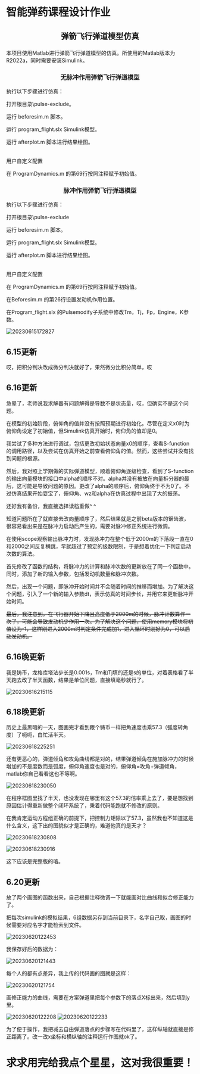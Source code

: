 # 智能弹药课程设计作业
## <p align="center">弹箭飞行弹道模型仿真</p>

本项目使用Matlab进行弹箭飞行弹道模型的仿真。所使用的Matlab版本为R2022a，同时需要安装Simulink。

### <p align="center">无脉冲作用弹箭飞行弹道模型</p>

执行以下步骤进行仿真：

打开根目录\pulse-exclude。

运行 beforesim.m 脚本。

运行 program_flight.slx Simulink模型。

运行 afterplot.m 脚本进行结果绘图。

<br>用户自定义配置

在 ProgramDynamics.m 的第69行按照注释赋予初始值。

### <p align="center">脉冲作用弹箭飞行弹道模型</p>

执行以下步骤进行仿真：

打开根目录\pulse-exclude

运行 beforesim.m 脚本。

运行 program_flight.slx Simulink模型。

运行 afterplot.m 脚本进行结果绘图。

<br>用户自定义配置

在 ProgramDynamics.m 的第69行按照注释赋予初始值。

在Beforesim.m 的第26行设置发动机作用位置。

在Program_flight.slx 的Pulsemodify子系统中修改Tm，Tj，Fp，Engine，K参数。 

![20230615172827](https://github.com/badxinxin/pulse-modified-moudle/assets/131271278/cded5963-e879-4467-8a98-8a453a5f8f01)

## 6.15更新

哎，把积分判决改成微分判决就好了，果然微分比积分简单，哎

## 6.16更新

急晕了，老师说我求解器有问题解得是导数不是状态量，哎，但确实不是这个问题。

在模型的初始阶段，俯仰角的值并没有按照预期进行初始化。尽管在定义x0时为俯仰角设定了初始值，但Simulink仿真开始时，俯仰角的值却是0。

我尝试了多种方法进行调试，包括更改初始状态向量x0的顺序，查看S-function的调用路径，以及尝试在仿真开始之前查看俯仰角的值。然而，这些尝试并没有找到问题的根源。

然后，我对照上学期做的实际弹道模型，顺着俯仰角逐级检查，看到了S-function的输出向量模块的接口中alpha的顺序不对。alpha并没有被放在向量拆分器的最后，这可能是导致问题的原因。更改了alpha的顺序后，俯仰角终于不为0了。不过仿真结果开始耍宝了，俯仰角、wz和alpha在仿真过程中出现了大的振荡。

还好我有备份，我直接选择读档重做^ ^

知道问题所在了就直接去改向量顺序了，然后结果就是之前beta版本的锯齿波，很容易看出来是在脉冲力启动后产生的，需要对脉冲修正系统进行微调。

在使用scope观察输出脉冲力时，发现脉冲力在整个低于2000m的下落段一直在0和2000之间反复横跳，早就超过了预定的级数限制，于是想着优化一下判定启动次数的算法。

首先修改了函数的结构，将脉冲力的计算和脉冲次数的更新放在了同一个函数中。同时，添加了新的输入参数，包括发动机数量和脉冲次数。

然后，出现一个问题，即脉冲开始时间并不会随着时间的推移而增加。为了解决这个问题，引入了一个新的输入参数dt，表示仿真的时间步长，并用它来更新脉冲开始时间。

~~最后，我注意到，在飞行器开始下降且高度低于2000m的时候，脉冲计数算作一次了，可能会导致发动机少作用一次。为了解决这个问题，使用memory模块将初值设为-1，这样刚进入2000m时判定条件完成加1，进入循环时刚好为0，可以启动发动机。~~

## 6.16晚更新

我是铸币，龙格库塔法步长是0.001s，Tm和Tj填的还是s的单位，对着表格看了半天跑去改了半天函数，结果是单位问题，直接填毫秒就行了。

![20230616215115](https://github.com/badxinxin/pulse-modified-moudle/assets/131271278/3b1056da-ff8c-4417-9fac-91b9d8496f4d)

## 6.18晚更新

历史上最黑暗的一天，图画完才看到跟个铸币一样把角速度也乘57.3（弧度转角度）了呃呃，白忙活半天。

![20230618225251](https://github.com/badxinxin/pulse-modified-moudle/assets/131271278/11c3c19e-8be3-4f9d-96b7-fac909a25516)

还有更恶心的，弹道倾角和攻角曲线都是对的，结果弹道倾角在施加脉冲力的时候增加的不是度数而是弧度，俯仰角速度也是对的，俯仰角=攻角+弹道倾角，matlab你自己看看这也不等啊。

![20230618230050](https://github.com/badxinxin/pulse-modified-moudle/assets/131271278/8d969663-1fa8-4d8e-a67d-1cba077f0b46)

在程序框图里找了半天，也没发现在哪里有这个57.3的倍率乘上去了，要是想找到原因估计得重新做整个闭环系统了，秉着代码能跑就不修改的原则。

在我肯定运动方程组正确的前提下，把控制力矩除以了57.3，虽然我也不知道这是什么含义，这下出的图貌似才是正确的，难道他真的是天才？

![20230618230808](https://github.com/badxinxin/pulse-modified-moudle/assets/131271278/b834e6e7-f2d8-405e-8466-26bfff42d924)

![20230618230916](https://github.com/badxinxin/pulse-modified-moudle/assets/131271278/a80c37be-a04e-4c73-8c7c-9690c68ff9a1)

这下应该是完整版的咯。

## 6.20更新

放了两个画图的函数出来，自己根据注释微调一下就能画对比曲线和拟合修正能力了。

把每次simulink的模拟结果，6组数据另存到当前目录下，名字自己取，画图的时候需要对应名字才能检索到文件。

![20230620122453](https://github.com/badxinxin/pulse-modified-moudle/assets/131271278/dd62d514-2173-4280-80c2-309e9d54cbed)

我保存好后的数据为：

![20230620121443](https://github.com/badxinxin/pulse-modified-moudle/assets/131271278/30713966-2652-4b91-a086-def212dbac4b)

每个人的都有点差异，我上传的代码画的图就是这样：

![20230620121754](https://github.com/badxinxin/pulse-modified-moudle/assets/131271278/f50eedae-f985-400d-9560-f86d13868d61)

画修正能力的曲线，需要在方案弹道里把每个参数下的落点X标出来，然后填到y里。

![20230620122208](https://github.com/badxinxin/pulse-modified-moudle/assets/131271278/9f7d85af-a4d8-425d-8a7e-31ed86dd5483)
![20230620122233](https://github.com/badxinxin/pulse-modified-moudle/assets/131271278/1ff84b50-a823-48e3-8eb6-4e1d0faf8bad)

为了便于操作，我把减去自由弹道落点的步骤写在代码里了，这样纵轴就直接是修正距离了。改一改x坐标和横纵轴的注释运行作图就ok了。

# 求求用完给我点个星星，这对我很重要！
